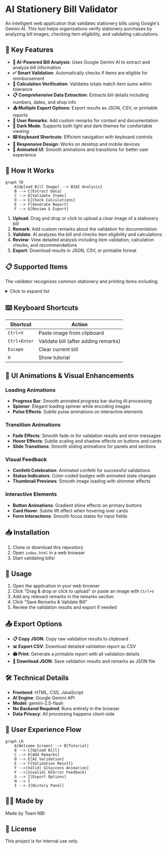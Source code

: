 # AI Stationery Bill Validator

An intelligent web application that validates stationery bills using Google's Gemini AI. This tool helps organizations verify stationery purchases by analyzing bill images, checking item eligibility, and validating calculations.

## 🌟 Key Features

- **🤖 AI-Powered Bill Analysis**: Uses Google Gemini AI to extract and analyze bill information
- **✅ Smart Validation**: Automatically checks if items are eligible for reimbursement
- **🧮 Calculation Verification**: Validates totals match item sums within tolerance
- **📋 Comprehensive Data Extraction**: Extracts bill details including numbers, dates, and shop info
- **📤 Multiple Export Options**: Export results as JSON, CSV, or printable reports
- **📝 User Remarks**: Add custom remarks for context and documentation
- **🌙 Dark Mode**: Supports both light and dark themes for comfortable viewing
- **⌨️ Keyboard Shortcuts**: Efficient navigation with keyboard controls
- **📱 Responsive Design**: Works on desktop and mobile devices
- **🎉 Animated UI**: Smooth animations and transitions for better user experience

## 🚀 How It Works

```mermaid
graph TD
    A[Upload Bill Image] --> B{AI Analysis}
    B --> C[Extract Data]
    C --> D[Validate Items]
    D --> E[Check Calculations]
    E --> F[Generate Report]
    F --> G[Review & Export]
```

1. **Upload**: Drag and drop or click to upload a clear image of a stationery bill
2. **Remark**: Add custom remarks about the validation for documentation
3. **Validate**: AI analyzes the bill and checks item eligibility and calculations
4. **Review**: View detailed analysis including item validation, calculation checks, and recommendations
5. **Export**: Download results in JSON, CSV, or printable format

## 📋 Supported Items

The validator recognizes common stationery and printing items including:

<details>
<summary>Click to expand list</summary>

- Pens, Pencils, Markers, Highlighters
- Notebooks, Registers, Files, Folders
- Paper (A4, A3, Card Sheets)
- Ink, Toner Cartridges
- Staplers, Pins, Clips, Tape, Glue
- Erasers, Sharpeners, Correction Fluid
- Calculators
- Cups, Bottles, Jugs, Flasks
- Business Cards, Letterheads, Posters
- Invitations, Greeting Cards, Calendars
- Certificates, Brochures, Flyers
- Printing Services (Xerox, Photocopy, Binding, Lamination)
- P.out services

</details>

## ⌨️ Keyboard Shortcuts

| Shortcut | Action |
|----------|--------|
| `Ctrl+V` | Paste image from clipboard |
| `Ctrl+Enter` | Validate bill (after adding remarks) |
| `Escape` | Clear current bill |
| `H` | Show tutorial |

## 🎨 UI Animations & Visual Enhancements

### Loading Animations
- **Progress Bar**: Smooth animated progress bar during AI processing
- **Spinner**: Elegant loading spinner while encoding images
- **Pulse Effects**: Subtle pulse animations on interactive elements

### Transition Animations
- **Fade Effects**: Smooth fade-in for validation results and error messages
- **Hover Effects**: Subtle scaling and shadow effects on buttons and cards
- **Slide Transitions**: Smooth sliding animations for panels and sections

### Visual Feedback
- **Confetti Celebration**: Animated confetti for successful validations
- **Status Indicators**: Color-coded badges with animated state changes
- **Thumbnail Previews**: Smooth image loading with shimmer effects

### Interactive Elements
- **Button Animations**: Gradient shine effects on primary buttons
- **Card Hover**: Subtle lift effect when hovering over cards
- **Form Interactions**: Smooth focus states for input fields

## 📥 Installation

1. Clone or download this repository
2. Open `index.html` in a web browser
3. Start validating bills!

## 📖 Usage

1. Open the application in your web browser
2. Click "Drag & drop or click to upload" or paste an image with `Ctrl+V`
3. Add any relevant remarks in the remarks section
4. Click "Save Remarks & Validate Bill"
5. Review the validation results and export if needed

## 📤 Export Options

- **📋 Copy JSON**: Copy raw validation results to clipboard
- **📊 Export CSV**: Download detailed validation report as CSV
- **🖨️ Print**: Generate a printable report with all validation details
- **💾 Download JSON**: Save validation results and remarks as JSON file

## 🛠️ Technical Details

- **Frontend**: HTML, CSS, JavaScript
- **AI Engine**: Google Gemini API
- **Model**: gemini-2.5-flash
- **No Backend Required**: Runs entirely in the browser
- **Data Privacy**: All processing happens client-side

## 🎯 User Experience Flow

```mermaid
graph LR
    A[Welcome Screen] --> B[Tutorial]
    B --> C[Upload Bill]
    C --> D[Add Remarks]
    D --> E[AI Validation]
    E --> F{Validation Result}
    F -->|Valid| G[Success Animation]
    F -->|Invalid| H[Error Feedback]
    G --> I[Export Options]
    H --> I
    I --> J[History Panel]
```

## 👨‍💻 Made by

Made by Team NBI

## 📄 License

This project is for internal use only.
